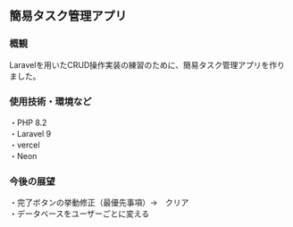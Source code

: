 ## 簡易タスク管理アプリ
### 概観
Laravelを用いたCRUD操作実装の練習のために、簡易タスク管理アプリを作りました。

### 使用技術・環境など
・PHP 8.2 <br>
・Laravel 9<br>
・vercel<br>
・Neon<br>

### 今後の展望
・完了ボタンの挙動修正（最優先事項）→　クリア <br>
・データベースをユーザーごとに変える<br>
